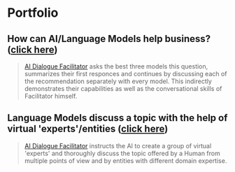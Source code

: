 # Portfolio
## How can AI/Language Models help business? ([click here](https://github.com/ai-dialogue-facilitator/how-can-ai-help-business))
> [AI Dialogue Facilitator](https://github.com/alxfed) asks the best three models this question, summarizes their first responces and continues by discussing each of the recommendation separately with every model. This indirectly demonstrates their capabilities as well as the conversational skills of Facilitator himself.

## Language Models discuss a topic with the help of virtual 'experts'/entities ([click here](https://github.com/ai-dialogue-facilitator/discussion-with-experts))
> [AI Dialogue Facilitator](https://github.com/alxfed) instructs the AI to create a group of virtual 'experts' and thoroughly discuss the topic offered by a Human from multiple points of view and by entities with different domain expertise.
